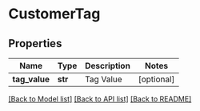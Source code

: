 # CustomerTag

## Properties
Name | Type | Description | Notes
------------ | ------------- | ------------- | -------------
**tag_value** | **str** | Tag Value | [optional] 

[[Back to Model list]](../README.md#documentation-for-models) [[Back to API list]](../README.md#documentation-for-api-endpoints) [[Back to README]](../README.md)


